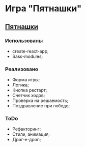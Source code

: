 # Игра "Пятнашки"

## [Пятнашки](https://puzzle-c0619.firebaseapp.com/ 'Пятнашки')

### Использованы

- create-react-app;
- Sass-modules;

### Реализовано

- Форма игры;
- Логика;
- Кнопка рестарт;
- Счетчик ходов;
- Проверка на решаемость;
- Поздравление при победе;

### ToDo

- Рефакторинг;
- Стили, анимация;
- Драг-н-дроп;
